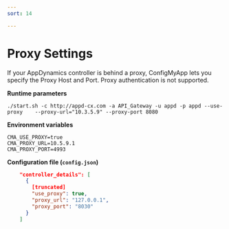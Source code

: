 ```yaml
---
sort: 14

---
```


# Proxy Settings

If your AppDynamics controller is behind a proxy, ConfigMyApp lets you specify the Proxy Host and Port. Proxy authentication is not supported. 

<b> Runtime parameters</b>

`./start.sh -c http://appd-cx.com -a API_Gateway -u appd -p appd --use-proxy 	--proxy-url="10.3.5.9" --proxy-port 8080`

<b>Environment variables</b>

```
CMA_USE_PROXY=true
CMA_PROXY_URL=10.5.9.1
CMA_PROXY_PORT=4993

```

<b>Configuration file (`config.json`)</b>

```json
    "controller_details": [
      {
        [truncated]
        "use_proxy": true,
        "proxy_url": "127.0.0.1",
        "proxy_port": "8030" 
      }
    ]
  
 ```
